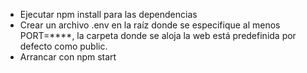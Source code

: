 - Ejecutar npm install para las dependencias
- Crear un archivo .env en la raíz donde se especifique al menos PORT=****, la carpeta donde se aloja la web está predefinida por defecto como public.
- Arrancar con npm start
